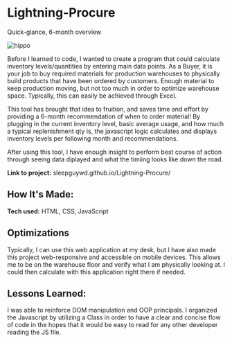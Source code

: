 # Lightning-Procure
Quick-glance, 6-month overview

![hippo](https://media0.giphy.com/media/CElNiO3npTzSEsctkG/giphy.gif?cid=790b761138215ecc64c5c0bdd9bd3ac8795a3e9cb6f8e3b4&rid=giphy.gif&ct=g)

Before I learned to code, I wanted to create a program that could calculate inventory levels/quantities by entering main data points. As a Buyer, it is your job to buy required materials for production warehouses to physically build products that have been ordered by customers. Enough material to keep production moving, but not too much in order to optimize warehouse space. Typically, this can easily be achieved through Excel.

This tool has brought that idea to fruition, and saves time and effort by providing a 6-month recommendation of when to order material! By plugging in the current inventory level, basic average usage, and how much a typical replenishment qty is, the javascript logic calculates and displays inventory levels per following month and recommendations.

After using this tool, I have enough insight to perform best course of action through seeing data diplayed and what the timiing looks like down the road.

**Link to project:** sleepguywd.github.io/Lightning-Procure/

## How It's Made:

**Tech used:** HTML, CSS, JavaScript

## Optimizations

Typically, I can use this web application at my desk, but I have also made this project web-responsive and accessible on mobile devices.  This allows me to be on the warehouse floor and verify what I am physically looking at.  I could then calculate with this application right there if needed.

## Lessons Learned:

I was able to reinforce DOM manipulation and OOP principals.  I organized the Javascript by utilizing a Class in order to have a clear and concise flow of code in the hopes that it would be easy to read for any other developer reading the JS file.
